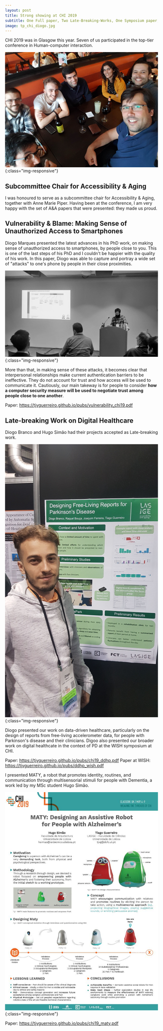 ```yaml
---
layout: post
title: Strong showing at CHI 2019
subtitle: One Full paper, Two Late-Breaking-Works, One Symposium paper, Two SVs, One Subcommittee Chair, Seven People
image: tp_chi_diogo.jpg
---
```


CHI 2019 was in Glasgow this year. Seven of us participated in the top-tier conference in Human-computer interaction. 

![Tech & People Lab at CHI](/img/tp_chi_dinner.jpg){:class="img-responsive"}

## Subcommittee Chair for Accessibility & Aging

I was honoured to serve as a subcommittee chair for Accessibility & Aging, together with Anne Marie Piper. Having been at the conference, I am very happy with the set of A&A papers that were presented: they made us proud.

## Vulnerability & Blame: Making Sense of Unauthorized Access to Smartphones

Diogo Marques presented the latest advances in his PhD work, on making sense of unauthorized access to smartphones, by people close to you. This is one of the last steps of his PhD and I couldn't be happier with the quality of his work. In this paper, Diogo was able to capture and portray a wide set of "attacks" to one's phone by people in their close proximities. 

![Diogo Marques presenting at CHI 2019](/img/tp_chi_diogo.jpg){:class="img-responsive"}

More than that, in making sense of these attacks, it becomes clear that interpersonal relationships make current authentication barriers to be ineffective. They do not account for trust and how access will be used to communicate it. Cautiously, our main takeway is for people to consider **how a computer security measure will be used to negotiate trust among people close to one another**.

Paper: https://tjvguerreiro.github.io/pubs/vulnerability_chi19.pdf

## Late-breaking Work on Digital Healthcare

Diogo Branco and Hugo Simão had their projects accepted as Late-breaking work. 

![Diogo Branco presenting at CHI 2019](/img/tp_chi_branco.jpg){:class="img-responsive"}

Diogo presented our work on data-driven healthcare, particularly on the design of reports from free-living accelerometer data, for people with Parkinson's disease and their clinicians. Digoo also presented our broader work on digital healthcate in the context of PD at the WISH symposium at CHI.

Paper: https://tjvguerreiro.github.io/pubs/chi19_ddhp.pdf
Paper at WISH: https://tjvguerreiro.github.io/pubs/ddhp_wish.pdf

I presented MATY, a robot that promotes identity, routines, and communication through multisensorial stimuli for people with Dementia, a work led by my MSc student Hugo Simão. 

![MATY Poster](/img/maty_chi.jpg){:class="img-responsive"}

Paper: https://tjvguerreiro.github.io/pubs/chi19_maty.pdf




